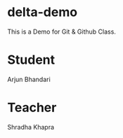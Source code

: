 # delta-demo
This is a Demo for Git &amp; Github Class.
# Student 
Arjun Bhandari 
# Teacher 
Shradha Khapra
